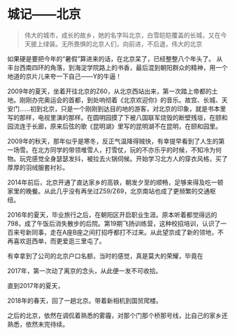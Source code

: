 # 城记——北京

> 伟大的城市，成长的故乡，她的名字叫北京，白雪皑皑覆盖的长城，又在今天披上绿装。无所畏惧的北京人们，向前进，不后退，伟大的北京  

如果硬是要把今年的“暑假”算进来的话，在北京呆了，已经整整八个年头了。
从丰台西南四环的角落，到海淀学院路上的书香，最后混到朝阳群众的精神，用一个地道的京片儿来夸一下自己——Y的牛逼！

2009年的夏天，坐着开往北京的Z60，从北京西站出来，第一次踏上帝都的土地。刚刚办完奥运会的首都，到处响彻着《北京欢迎你》的音乐。故宫、长城、天安门……初到北京，只是一个刚刚到达目的地的游客，对北京的印象，就是书本里写的那样，电视里演的那样。在圆明园摸了下被八国联军烧毁的断壁残垣，在颐和园流连于长廊，原来后弦的歌《昆明湖》里写的昆明湖不在昆明，在颐和园里。

2009年的秋天，那年似乎是寒冬，反正气温降得贼快，有幸提早看到了人生的第一场雪。在北方同学的带领堆雪人，打雪仗，玩的不亦乐乎的时候，不知冷为何物。玩完感觉全身瑟瑟发抖，被拉去火锅伺候。开始学习北方人的穿衣风格，买了厚厚的羽绒服套衬衫。

2014年前后，北京开通了直达家乡的高铁，朝发夕至的顺畅，足够来得及吃一顿家里的晚餐。从此几乎没有再坐过Z59/Z69，北京南站也成了更频繁的交通枢纽。

2016年的夏天，毕业旅行之后，在朝阳区开启职业生涯。原本听着都觉得远的798，成了午饭后消失散步的后院。第19期飞扬训练营，这种校招培训，认识了一百来号新同事，走在A座B座之间打招呼都打不过来。从此望京成了新的领地，不再喜欢逛西单，而更爱逛三里屯了。

有幸拿到了公司的北京户口名额，当时的感觉，真是莫大的荣耀，毕竟在

2017年，第一次动了离京的念头，从此便一发不可收拾。

直到2017年的夏天，

2018年的春天，回了一趟北京。带着新相机到国贸爬楼。

之后的北京，依然在调侃着熟悉的雾霾，对那个门那个桥那号线，比自己的家乡还熟悉，依然未完待续。